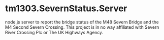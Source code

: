 # tm1303.SevernStatus.Server
node.js server to report the bridge status of the M48 Severn Bridge and the M4 Second Severn Crossing. This project is in no way affiliated with Severn River Crossing Plc or The UK Highways Agency.
